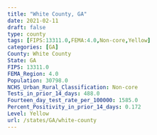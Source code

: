 ```yaml
---
title: "White County, GA"
date: 2021-02-11
draft: false
type: county
tags: [FIPS:13311.0,FEMA:4.0,Non-core,Yellow]
categories: [GA]
County: White County
State: GA
FIPS: 13311.0
FEMA_Region: 4.0
Population: 30798.0
NCHS_Urban_Rural_Classification: Non-core
Tests_in_prior_14_days: 488.0
Fourteen_day_test_rate_per_100000: 1585.0
Percent_Positivity_in_prior_14_days: 0.172
Level: Yellow
url: /states/GA/white-county
---
```



